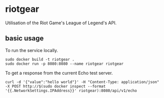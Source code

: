 # riotgear
Utilisation of the Riot Game's League of Legend's API.

## basic usage
To run the service locally.
```
sudo docker build -t riotgear .
sudo docker run -p 8080:8080 --name riotgear riotgear
```
To get a response from the current Echo test server.
```
curl -d '{"value":"hello world"}' -H "Content-Type: application/json" -X POST http://$(sudo docker inspect --format '{{.NetworkSettings.IPAddress}}' riotgear):8080/api/v1/echo
```
